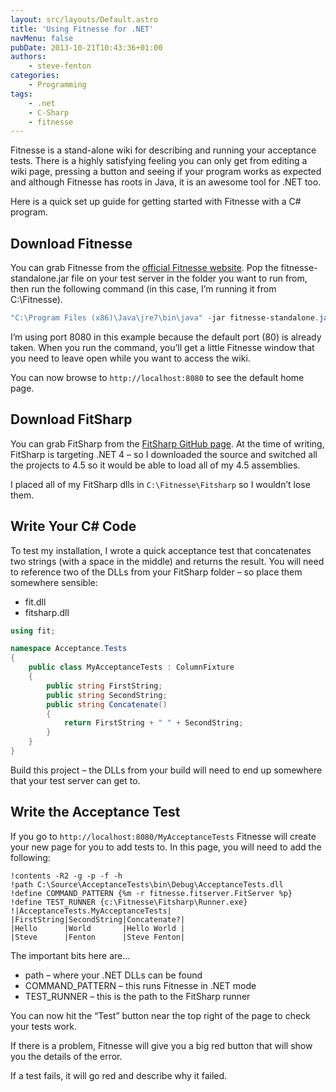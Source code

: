 ```yaml
---
layout: src/layouts/Default.astro
title: 'Using Fitnesse for .NET'
navMenu: false
pubDate: 2013-10-21T10:43:36+01:00
authors:
    - steve-fenton
categories:
    - Programming
tags:
    - .net
    - C-Sharp
    - fitnesse
---
```


Fitnesse is a stand-alone wiki for describing and running your acceptance tests. There is a highly satisfying feeling you can only get from editing a wiki page, pressing a button and seeing if your program works as expected and although Fitnesse has roots in Java, it is an awesome tool for .NET too.

Here is a quick set up guide for getting started with Fitnesse with a C# program.

## Download Fitnesse

You can grab Fitnesse from the [official Fitnesse website](http://fitnesse.org/FitNesseDownload). Pop the fitnesse-standalone.jar file on your test server in the folder you want to run from, then run the following command (in this case, I’m running it from C:\\Fitnesse).

```powershell
"C:\Program Files (x86)\Java\jre7\bin\java" -jar fitnesse-standalone.jar -p 8080
```

I’m using port 8080 in this example because the default port (80) is already taken. When you run the command, you’ll get a little Fitnesse window that you need to leave open while you want to access the wiki.

You can now browse to `http://localhost:8080` to see the default home page.

## Download FitSharp

You can grab FitSharp from the [FitSharp GitHub page](https://github.com/jediwhale/fitsharp/downloads). At the time of writing, FitSharp is targeting .NET 4 – so I downloaded the source and switched all the projects to 4.5 so it would be able to load all of my 4.5 assemblies.

I placed all of my FitSharp dlls in `C:\Fitnesse\Fitsharp` so I wouldn’t lose them.

## Write Your C# Code

To test my installation, I wrote a quick acceptance test that concatenates two strings (with a space in the middle) and returns the result. You will need to reference two of the DLLs from your FitSharp folder – so place them somewhere sensible:

- fit.dll
- fitsharp.dll

```csharp
using fit;

namespace Acceptance.Tests
{
    public class MyAcceptanceTests : ColumnFixture
    {
        public string FirstString;
        public string SecondString;
        public string Concatenate()
        {
            return FirstString + " " + SecondString;
        }
    }
}
```

Build this project – the DLLs from your build will need to end up somewhere that your test server can get to.

## Write the Acceptance Test

If you go to `http://localhost:8080/MyAcceptanceTests` Fitnesse will create your new page for you to add tests to. In this page, you will need to add the following:

```
!contents -R2 -g -p -f -h
!path C:\Source\AcceptanceTests\bin\Debug\AcceptanceTests.dll
!define COMMAND_PATTERN {%m -r fitnesse.fitserver.FitServer %p}
!define TEST_RUNNER {c:\Fitnesse\Fitsharp\Runner.exe}
!|AcceptanceTests.MyAcceptanceTests|
|FirstString|SecondString|Concatenate?|
|Hello      |World       |Hello World |
|Steve      |Fenton      |Steve Fenton|
```
The important bits here are…

- path – where your .NET DLLs can be found
- COMMAND\_PATTERN – this runs Fitnesse in .NET mode
- TEST\_RUNNER – this is the path to the FitSharp runner

You can now hit the “Test” button near the top right of the page to check your tests work.

If there is a problem, Fitnesse will give you a big red button that will show you the details of the error.

If a test fails, it will go red and describe why it failed.
